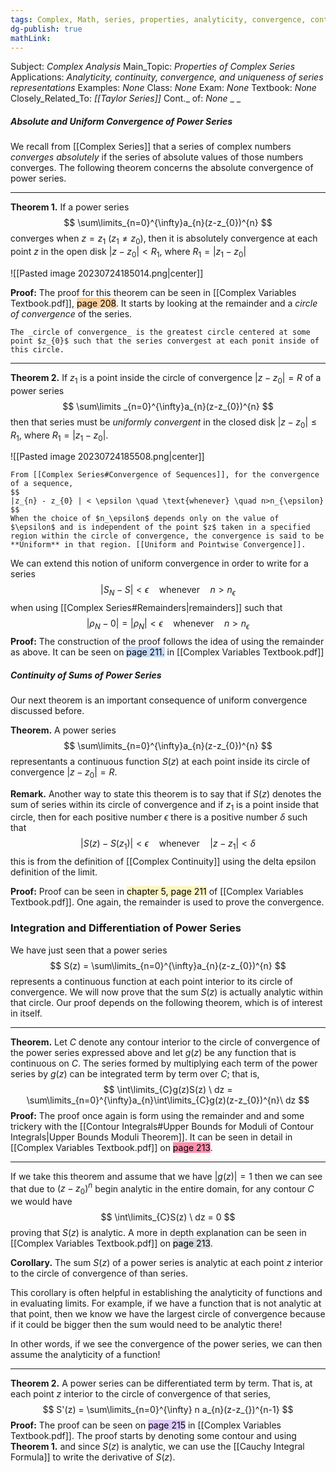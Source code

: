 ```yaml
---
tags: Complex, Math, series, properties, analyticity, convergence, continuous, absolute_and_uniform_convergence, continuity_of_power_series, integration_and_differentiation_of_power_series
dg-publish: true
mathLink: 
---
```

Subject: _Complex Analysis_
Main\_Topic: _Properties of Complex Series_
Applications: _Analyticity, continuity, convergence, and uniqueness of series representations_
Examples: _None_
Class: _None_
Exam: _None_
Textbook: _None_
Closely\_Related\_To: _[[Taylor Series]]_
Cont.\_ of: _None_ 
_
_

##### Absolute and Uniform Convergence of Power Series 
We recall from [[Complex Series]] that a series of complex numbers _converges absolutely_ if the series of absolute values of those numbers converges. The following theorem concerns the absolute convergence of power series. 

---
**Theorem 1.**  If a power series 
$$
\sum\limits_{n=0}^{\infty}a_{n}(z-z_{0})^{n}
$$
converges when $z=z_{1} \  (z_{1} \neq z_{0})$, then it is absolutely convergence at each point $z$ in the open disk $|z-z_{0}|<R_{1}$, where $R_{1}=|z_{1}-z_{0}|$

![[Pasted image 20230724185014.png|center]]

**Proof:**  The proof for this theorem can be seen in [[Complex Variables Textbook.pdf]], <mark style="background: #FFB86CA6;">page 208</mark>. It starts by looking at the remainder and a _circle of convergence_ of the series. 

```ad-Definition
The _circle of convergence_ is the greatest circle centered at some point $z_{0}$ such that the series convergest at each ponit inside of this circle.
```

---
**Theorem 2.**  If $z_{1}$ is a point inside the circle of convergence $|z-z_{0}|=R$ of a power series
$$
\sum\limits _{n=0}^{\infty}a_{n}(z-z_{0})^{n}
$$
then that series must be _uniformly convergent_ in the closed disk $|z-z_{0}|\leq R_{1}$, where $R_{1}=|z_{1}-z_{0}|$. 

![[Pasted image 20230724185508.png|center]]

```ad-Definition
From [[Complex Series#Convergence of Sequences]], for the convergence of a sequence,
$$
|z_{n} - z_{0} | < \epsilon \quad \text{whenever} \quad n>n_{\epsilon}
$$
When the choice of $n_\epsilon$ depends only on the value of $\epsilon$ and is independent of the point $z$ taken in a specified region within the circle of convergence, the convergence is said to be **Uniform** in that region. [[Uniform and Pointwise Convergence]].
```

We can extend this notion of uniform convergence in order to write for a series 
$$
|S_{N} - S| < \epsilon \quad \text{whenever} \quad n>n_\epsilon
$$
when using [[Complex Series#Remainders|remainders]] such that 
$$
|\rho_{N}-0| = |\rho_{N }|< \epsilon \quad \text{whenever} \quad n>n_{\epsilon}
$$
**Proof:**  The construction of the proof follows the idea of using the remainder as above. It can be seen on <mark style="background: #ADCCFFA6;">page 211.</mark> in [[Complex Variables Textbook.pdf]]


##### Continuity of Sums of Power Series
Our next theorem is an important consequence of uniform convergence discussed before. 

**Theorem.**  A power series 
$$
\sum\limits_{n=0}^{\infty}a_{n}(z-z_{0})^{n}
$$
representants a continuous function $S(z)$ at each point inside its circle of convergence $|z-z_{0}|=R$. 

**Remark.**  Another way to state this theorem is to say that if $S(z)$ denotes the sum of series within its circle of convergence and if $z_{1}$ is a point inside that circle, then for each positive number $\epsilon$ there is a positive number $\delta$ such that 
$$
|S(z) - S(z_{1})| < \epsilon \quad \text{whenever} \quad |z-z_{1}|<\delta
$$
this is from the definition of [[Complex Continuity]] using the delta epsilon definition of the limit. 

**Proof:**  Proof can be seen in <mark style="background: #FFF3A3A6;">chapter 5, page 211</mark> of [[Complex Variables Textbook.pdf]]. One again, the remainder is used to prove the convergence. 


### Integration and Differentiation of Power Series
We have just seen that a power series 
$$
S(z) = \sum\limits_{n=0}^{\infty}a_{n}(z-z_{0})^{n}
$$
represents a continuous function at each point interior to its circle of convergence. We will now prove that the sum $S(z)$ is actually analytic within that circle. Our proof depends on the following theorem, which is of interest in itself.

---
**Theorem.**  Let $C$ denote any contour interior to the circle of convergence of the power series expressed above and let $g(z)$ be any function that is continuous on $C$. The series formed by multiplying each term of the power series by $g(z)$ can be integrated term by term over $C$; that is,
$$
\int\limits_{C}g(z)S(z) \ dz = \sum\limits_{n=0}^{\infty}a_{n}\int\limits_{C}g(z)(z-z_{0})^{n}\ dz
$$
**Proof:**  The proof once again is form using the remainder and and some trickery with the [[Contour Integrals#Upper Bounds for Moduli of Contour Integrals|Upper Bounds Moduli Theorem]]. It can be seen in detail in [[Complex Variables Textbook.pdf]] on <mark style="background: #FF5582A6;">page 213</mark>. 

---

If we take this theorem and assume that we have $|g(z)|=1$ then we can see that due to $(z-z_{0})^{n}$ begin analytic in the entire domain, for any contour $C$ we would have
$$
\int\limits_{C}S(z) \ dz = 0
$$
proving that $S(z)$ is analytic. A more in depth explanation can be seen in [[Complex Variables Textbook.pdf]] on <mark style="background: #CACFD9A6;">page 213</mark>.

**Corollary.**  The sum $S(z)$ of a power series is analytic at each point $z$ interior to the circle of convergence of than series. 

This corollary is often helpful in establishing the analyticity of  functions and in evaluating limits. For example, if we have a function that is not analytic at that point, then we know we have the largest circle of convergence because if it could be bigger then the sum would need to be analytic there! 

In other words, if we see the convergence of the power series, we can then assume the analyticity of a function!

---
**Theorem 2.**  A power series can be differentiated term by term. That is, at each point $z$ interior to the circle of convergence of that series,
$$
S'(z) = \sum\limits_{n=0}^{\infty} n a_{n}(z-z_{})^{n-1}
$$
**Proof:**  The proof can be seen on <mark style="background: #D2B3FFA6;">page 215</mark> in [[Complex Variables Textbook.pdf]]. The proof starts by denoting some contour and using **Theorem 1.**  and since $S(z)$ is analytic, we can use the [[Cauchy Integral Formula]] to write the derivative of $S(z)$. 
